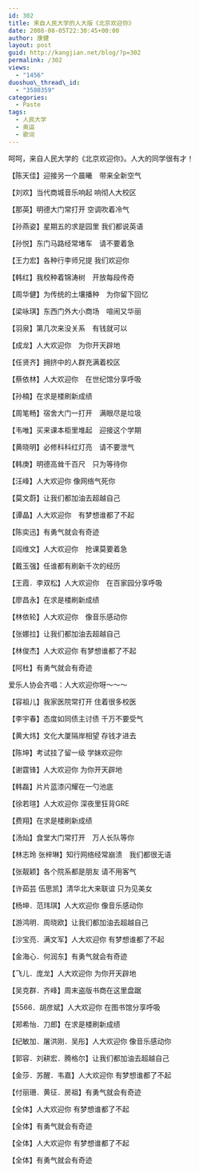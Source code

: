 ```yaml
---
id: 302
title: 来自人民大学的人大版《北京欢迎你》
date: 2008-08-05T22:30:45+00:00
author: 康健
layout: post
guid: http://kangjian.net/blog/?p=302
permalink: /302
views:
  - "1456"
duoshuo\_thread\_id:
  - "3580359"
categories:
  - Paste
tags:
  - 人民大学
  - 奥运
  - 歌词
---
```

呵呵，来自人民大学的《北京欢迎你》。人大的同学很有才！

【陈天佳】迎接另一个晨曦　带来全新空气

【刘欢】当代商城音乐响起 响彻人大校区

【那英】明德大门常打开 空调吹着冷气

【孙燕姿】星期五的求是园里 我们都说英语

【孙悦】东门马路经常堵车　请不要着急

【王力宏】各种行李师兄提 我们欢迎你

【韩红】我校种着锦涛树　开放每段传奇

【周华健】为传统的土壤播种　为你留下回忆

【梁咏琪】东西门外大小商场　喧闹又华丽

【羽泉】第几次来没关系　有钱就可以

【成龙】人大欢迎你　为你开天辟地

【任贤齐】拥挤中的人群充满着校区

【蔡依林】人大欢迎你　在世纪馆分享呼吸

【孙楠】在求是楼刷新成绩

【周笔畅】宿舍大门一打开　满眼尽是垃圾

【韦唯】买来课本柜里堆起　迎接这个学期

【黄晓明】必修科科红灯亮　请不要泄气

【韩庚】明德高耸千百尺　只为等待你

【汪峰】人大欢迎你 像网络气死你

【莫文蔚】让我们都加油去超越自己

【谭晶】人大欢迎你　有梦想谁都了不起

【陈奕迅】有勇气就会有奇迹

【阎维文】人大欢迎你　抢课莫要着急

【戴玉强】任谁都有刷新千次的经历

【王霞．李双松】人大欢迎你　在百家园分享呼吸

【廖昌永】在求是楼刷新成绩

【林依轮】人大欢迎你　像音乐感动你

【张娜拉】让我们都加油去超越自己

【林俊杰】人大欢迎你 有梦想谁都了不起

【阿杜】有勇气就会有奇迹

爱乐人协会齐唱：人大欢迎你呀～～～

【容祖儿】我家医院常打开 住着很多校医

【李宇春】态度如同债主讨债 千万不要受气

【黄大炜】文化大厦隔岸相望 存钱才进去

【陈坤】考试挂了留一级 学妹欢迎你

【谢霆锋】人大欢迎你 为你开天辟地

【韩磊】片片蓝漆闪耀在一勺池底

【徐若瑄】人大欢迎你 深夜里狂背GRE

【费翔】在求是楼刷新成绩

【汤灿】食堂大门常打开　万人长队等你

【林志玲 张梓琳】知行网络经常崩溃　我们都很无语

【张靓颖】各个院系都是朋友 请不用客气

【许茹芸 伍思凯】清华北大来联谊 只为见美女

【杨坤．范玮琪】人大欢迎你 像音乐感动你

【游鸿明．周晓欧】让我们都加油去超越自己

【沙宝亮．满文军】人大欢迎你 有梦想谁都了不起

【金海心．何润东】有勇气就会有奇迹

【飞儿．庞龙】人大欢迎你 为你开天辟地

【吴克群．齐峰】周末盗版书商在这里盘踞

【5566．胡彦斌】人大欢迎你 在图书馆分享呼吸

【郑希怡．刀郎】在求是楼刷新成绩

【纪敏加．屠洪刚．吴彤】人大欢迎你 像音乐感动你

【郭容．刘耕宏．腾格尔】让我们都加油去超越自己

【金莎．苏醒．韦嘉】人大欢迎你 有梦想谁都了不起

【付丽珊．黄征．房祖】有勇气就会有奇迹

【全体】人大欢迎你 有梦想谁都了不起

【全体】有勇气就会有奇迹

【全体】人大欢迎你 有梦想谁都了不起

【全体】有勇气就会有奇迹
